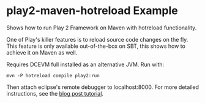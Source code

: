 # play2-maven-hotreload Example
Shows how to run Play 2 Framework on Maven with hotreload functionality.

One of Play's killer features is to reload source code changes on the fly.
This feature is only available out-of-the-box on SBT, this shows how to
achieve it on Maven as well.

Requires DCEVM full installed as an alternative JVM. Run with:

```
mvn -P hotreload compile play2:run
```

Then attach eclipse's remote debugger to localhost:8000. For more detailed instructions, see the [blog post tutorial](http://www.webdevelopersdiary.com/blog/play-2-framework-on-maven-with-auto-reloading-through-ide).